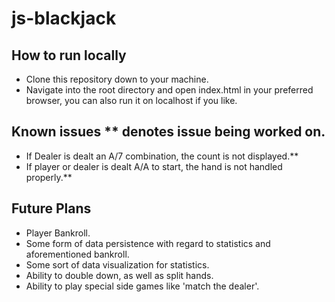 # js-blackjack

## How to run locally

- Clone this repository down to your machine.
- Navigate into the root directory and open index.html in your preferred browser, you can also run it on localhost if you like.

## Known issues \*\* denotes issue being worked on.

- If Dealer is dealt an A/7 combination, the count is not displayed.\*\*
- If player or dealer is dealt A/A to start, the hand is not handled properly.\*\*

## Future Plans

- Player Bankroll.
- Some form of data persistence with regard to statistics and aforementioned bankroll.
- Some sort of data visualization for statistics.
- Ability to double down, as well as split hands.
- Ability to play special side games like 'match the dealer'.
